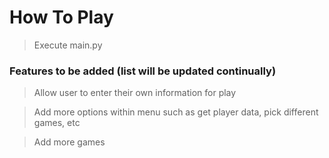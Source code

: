 # How To Play

> Execute main.py

### Features to be added (list will be updated continually)

> Allow user to enter their own information for play

> Add more options within menu such as get player data, pick different games, etc

> Add more games
